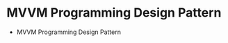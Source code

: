 ﻿<!--
//________________________________________________________________________________________________________________________
//
//  Copyright (C) 2024, Mariusz Postol LODZ POLAND.
//
//  To be in touch join the community by pressing the `Watch` button and get started commenting using the discussion panel at
//
//  https://github.com/mpostol/TP/discussions/182
//
//  by introducing yourself and telling us what you do with this community.
//_________________________________________________________________________________________________________________________
-->

# MVVM Programming Design Pattern

- MVVM Programming Design Pattern


<!--
# Wzorzec MVVM

- [Wzorzec MVVM](#wzorzec-mvvm)
  - [Wprowadzenie](#wprowadzenie)
  - [Jaki mamy problem](#jaki-mamy-problem)
    - [Manipulowanie obrazkiem](#manipulowanie-obrazkiem)
    - [Model warstwowy mvvm](#model-warstwowy-mvvm)
    - [Wstrzykiwanie zależności](#wstrzykiwanie-zależności)
  - [Dynamiczne Modyfikowanie Cech obrazka](#dynamiczne-modyfikowanie-cech-obrazka)
    - [Widoczność kontrolki](#widoczność-kontrolki)
    - [Modyfikacja innych cech](#modyfikacja-innych-cech)
    - [Ograniczona Rola Code-behind](#ograniczona-rola-code-behind)
    - [Code behind - dependency injection (Binding)](#code-behind---dependency-injection-binding)
  - [Obsługa widoku poprzez powiązania](#obsługa-widoku-poprzez-powiązania)
    - [Sprzęganie kontrolek z danymi](#sprzęganie-kontrolek-z-danymi)
    - [DataContext](#datacontext)
    - [Binding](#binding)
    - [DataBinding – użycie refleksji](#databinding--użycie-refleksji)
    - [INotifyPropertyChange](#inotifypropertychange)
    - [ICommand](#icommand)
    - [RelayCommand](#relaycommand)
  - [Model warstwowy](#model-warstwowy)
    - [Model Warstwowy Wprowadzenie](#model-warstwowy-wprowadzenie)
    - [Czy projekt może być warstwą](#czy-projekt-może-być-warstwą)
    - [MVVM jako podwarstwy warstwa prezentacji](#mvvm-jako-podwarstwy-warstwa-prezentacji)
    - [Diagram View](#diagram-view)
    - [Porządkowanie diagramu](#porządkowanie-diagramu)
    - [Jak Zaimplementować](#jak-zaimplementować)
    - [Implementacja warstw ogólnej architektury programu](#implementacja-warstw-ogólnej-architektury-programu)
    - [Powody Wprowadzenia Warstw](#powody-wprowadzenia-warstw)
    - [Wstrzykiwanie zależności View](#wstrzykiwanie-zależności-view)
  - [Praca domowa](#praca-domowa)
    - [Refleksja](#refleksja)
    - [Wstrzykiwanie zaleznosci](#wstrzykiwanie-zaleznosci)
    - [Diagram kontroli zależności](#diagram-kontroli-zależności)
  - [Zakończenie](#zakończenie)

## Wprowadzenie

W tej lekcji kontynuujemy cykl dedykowany omówieniu wybranych zagadnień związanych z inżynierią tworzenia graficznego interfejsu użytkownika – w skrócie GUI od angielskiego graphical user interface. W trakcie poprzednich lekcji tej grupy tematycznej omówiliśmy ogólne wymagania dotyczące projektowania i programowe mechanizmy tworzenia GUI. Natomiast teraz odpowiem na pytanie jak ożywić obrazek interfejsu?

Na podstawie dotychczasowych doświadczeń możemy zauważyć, że w przypadku danych graficznych okienko, czyli window jest samo-wystarczającą jednostką, która jest tworzona przez program i zarządzana przez system operacyjny. Tu zarządzane oznacza przesuwanie, powiększanie, pomniejszana, itd. To oczywiście nie dziwi od czasów powstania pierwszych systemów operacyjnych Windows, w których podstawą komunikacji człowiek maszyna jest właśni okno.

Program może oczywiście wykorzystywać jednocześnie klika okienek, podobnie jak kilka baz danych, czy kilka plików. W każdym z tych przypadków możemy mówić o niezależnym zewnętrznym repozytorium danych. W przypadku okienek musimy liczyć się jednak z istotną różnicą, a mianowicie w tym przypadku interakcja jest dwukierunkowa. W przypadku baz danych też możemy spodziewać się konieczności uwzględnienia dynamicznych zmian danych, jednak tylko w przypadku okienek musimy reagować na polecenia użytkownika.

Zobaczmy zatem jak sobie z tymi problemami poradzić. Mam prośbę o cierpliwość, bo to jest jedna z dłuższych i bardziej wymagających lekcji.

## Jaki mamy problem

Tradycyjnie – by wprowadzić elementarny porządek - zacznijmy od zdefiniowania najważniejszych problemów i wskazania kierunków dalszych poszukiwań rozwiązań dotyczących architektury aplikacji w kontekście komunikacji z użytkownikiem z wykorzystaniem wzorca MVVM to jest skrót od angielskiego model, view, view-mode, czyli w wolnym tłumaczeniu model, widok i widok modelu.

### Manipulowanie obrazkiem

Manipulowanie obrazkiem, czyli zmiana jego cech,  jak  kolor i wygląd,  to pierwsze zadanie leżące na styku program i graficzna reprezentacja danych. Tu wrócimy do języka zaml z pytaniem, gdzie dynamicznie modyfikować cechy obrazka. Obrazek opisany jest nowym językiem, który nie powstał po to, by w nim implementować algorytm działania, czyli logikę biznesową. Z drugiej strony język ten bezpośrednio wykorzystuje typy zdefiniowane w CSharp, więc punkt styku jest, tylko jak go wykorzystać.

### Model warstwowy mvvm

Zgodnie z dobrze znanymi zasadami inżynierii oprogramowania program powinien mieć konstrukcję warstwową. Konstrukcja warstwowa oznacza, że co najmniej jest warstwa wyższa i niższa, choć zwykle warstw jest więcej. Żebyśmy wiedzieli, która z nich jest wyższa to tylko ona musi się odwoływać do warstwy niższej. Warstwa niższa musi być skonstruowana tak, by nie wiedzieć o istnieniu warstwy wyższej. Czyli odwołania muszą być jednokierunkowe, często nazywamy je hierarchicznymi.

Program powinien mieć konstrukcję warstwową – to łatwo powiedzieć, ale co to jest warstwa. Program to tekst i ma raczej budowę strumieniową – to ciąg znaków. Oczywiście w tej zasadzie pojęcie warstwy jest abstrakcyjne, ale żeby stwierdzić, że architektura programu jest warstwowa musimy to pojęcie jakoś zaimplementować tak, by każdy wiedział co to jest warstwa. Poznamy tu konkretną implementację zwaną mvvm od angielskiego model, view i view-model, czyli w wolnym tłumaczeniu: model, widok i model widoku.

### Wstrzykiwanie zależności

Nie trudno sobie wyobrazić scenariusz, w którym realizując pewną operację w warstwie Logiki potrzebujemy dodatkowych informacji od użytkownika, przykładowo nazwy pliku. Uzyskanie tych informacji wymaga komunikacji z użytkownikiem, a więc zaangażowania warstwy Prezentacji i wyświetlenia okienka zwanego pop-up. No ale przecież warstwa Logiki powinna być skonstruowana tak, żeby nie miała świadomości istnienia warstwy Prezentacji, ba ta jest nad nią. W tej sytuacji pomocy będziemy szukali we wzorcu Wstrzykiwanie zależności, a po angielski Dependency Injection. Ci którzy o tym wzorcu już coś słyszeli mogą poczuć niepokój, że to nie kolejny punkt w lekcji, tylko wstęp do nowego kursu. Faktycznie obawy są uzasadnione, ponieważ na ten temat napisano już wiele opracowań, powstało wiele framework'ów i terminów pochodnych choćby Inversion of Control, czyli w wolnym tłumaczeniu odwrócenie sterowania. Nie wchodząc w spory terminologiczne i nie rozstrzygając, czy te publikacje i rozwiązania dotyczą wstrzykiwania zależności perse, czy raczej automatyzacji wstrzykiwania zależności spróbujemy rozwiązać problem i rozprząc warstwy by uniknąć odwołań cyklicznych pomiędzy nimi, czyli rekurencji w architekturze.

## Dynamiczne Modyfikowanie Cech obrazka

Zacznijmy od określenia w jaki sposób możemy ożywić zawartość interfejsu. Sformułowanie ożywić jest oczywiście kolokwializmem, który oznacza **dynamiczne modyfikowanie cech obrazka**, edycję danych za jego pośrednictwem i reagowanie na polecenia użytkownika. Innymi słowy, zadanie jest takie: sprząc uprzednio wygenerowany obrazek GUI z danymi procesowymi.

Podstawowym narzędziem, które już znamy to wyświetlanie okien. Okno podstawowe jest otwierane przez środowisko. Natomiast w tym projekcie mamy jeszcze jedno okno, które pojawia się po kliknięciu na jeden z klawiszy. Nie wnikając teraz w szczegóły przyjmijmy, że kliknięcie na klawisz ma powodować konieczność wykonania w tle jakiejś ciężkiej pracy - przykładowo czytany i analizowany jest plik - i w konsekwencji wyświetlane jest inne okienko – czyli typowy pop-up, jeśli wszystko się uda. Czyli tu decydujemy jak ma wyglądać okienko, ale decyzje o tym czy będzie ono wyświetlone podejmujemy w części odpowiedzialnej za realizację algorytmu przetwarzania danych procesowych. Tu warto przypomnieć, że okienko to klasa, która dziedziczy z klasy Window i żeby okienko się pojawiło trzeba wywołać metodę Show, którą widzimy w podglądzie definicji klasy Window.

Patrząc na zawartość definicji tej klasy zapisanej w języku xaml widzimy, że wyświetlane kontrolki tworzą strukturę drzewa, tzn. referencje kontrolek wewnętrznych, przykładowo TreeView, są dodawane do kolekcji obiektów zewnętrznych. O hierarchii zawierania decyduje struktura pliku xml. Teoretycznie zatem manipulując zawartością tych kolekcji przez dodawanie i usuwanie z nich elementów można wpływać na zawartość okna. Ponieważ to dość nietypowe postępowanie i funkcjonalność tą łatwo zastąpić nie będziemy tego podejścia dalej analizować, po prostu szkoda czasu.

### Widoczność kontrolki

Zamiast dodawać kontrolki do kolekcji kontrolki nadrzędnej możemy wykorzystać właściwość  Visibility. Przyjmuje ona jedną z trzech wartości, które widzimy na ekranie. Praktyczna rada zatem jest taka, aby na etapie projektowania statycznego obrazka dodać wszystkie kontrolki, które mogą pojawiać się na ekranie i dopiero dynamicznie zmieniać odpowiednio do potrzeb tą właściwość.

Czasami kontrolki mogą być widoczne na ekranie, ale w trybie statycznym. Przykładem takiego trybu jest nieaktywny klawisz, tzn. taki, który jest widoczny na ekranie, ale nie można go kliknąć, więc wydać stosownego polecenia. Kolejna właściwość, tym razem o nazwie IsEnabled może być wykorzystana w tym celu. Ja tu ją zmieniam statycznie, ale w rzeczywistości trzeba to robić dynamicznie w zależności od stanu, w jakim znajduje się proces. Tu warto wspomnieć, że język xaml umożliwia zdefiniowanie GUI jako maszyny stanu i sterowanie wyglądem w zależności od stanu, w jakim interfejs się znajduje. Dzięki temu możemy kontrolki grupować i sterować nimi poprzez zmianę stanu całego interfejsu, a nie poprzez zmianę poszczególnych właściwości kontrolek. Ponieważ naszym celem tu i teraz nie jest poznanie języka zaml, więc wszystkich zainteresowanych szczegółowym poznaniem tego mechanizmu i w ogóle języka zaml odsyłam do innych materiałów dedykowanych dla tego tematu.

### Modyfikacja innych cech

Podobnie modyfikując wartości różnych właściwości zmieniamy inne cechy kontrolek jak: kolor, kształt, sposób wypełniania, itd. Jest ich bardzo dużo, więc w tym zakresie może okazać się przydatny  poznany wcześniej edytor Blend.

Co modyfikować, by ożywić interfejs, to pierwsze ważne pytanie. Ale teraz przechodzimy do drugiego pytania, które brzmi: gdzie modyfikować. Oczywiście jest kilka odpowiedzi na to pytanie i spróbujmy je teraz przeanalizować i sformułować jakieś ogólne praktyczne zalecenia.

Pierwszą odpowiedź na pytanie, gdzie modyfikować, już znamy, tym miejscem jest oczywiście tekst XAML. Modyfikacja w XAML ma tę wadę, że w zasadzie ogranicza się do podstawiania stałych. Tu trzeba podkreślić, że do każdej właściwości zdefiniowanej przez kontrolki są już podstawiane wartości domyślne, więc dla typowego zachowania nie trzeba nic modyfikować. Przykładem jest  Visibility, którego wartością domyślną jest oczywiście Visible. Oczywiście język ten pozwala na podstawiania nie tylko stałych, ale jego użycie do implementacji algorytmów nie związanych bezpośrednio ze sterowaniem GUI, to nie jest dobry pomysł.

### Ograniczona Rola Code-behind

Tekst XAML i skojarzony z nim CSharp, zwany code behind, tworzą razem jedną klasę, bo są to definicje częściowe. Oczywiście wszystkie właściwości mogą być zatem modyfikowane w code-behind. To rozwiązanie ma jednak kilka wad. Ograniczmy się do omówienia trzech, którym można nadać status limitujące.  

Pierwsza wada związana jest z ewidentnym złamaniem w takim przypadku zasady **separation of concerns**. W bardzo wolnym tłumaczeniu ta zasada znaczy unikanie konieczności wykorzystania podzielności uwagi, a w istocie zachęca do koncentrowania się wyłącznie na pojedynczych dobrze odseparowanych zagadnieniach. Ma to związek z psychologią i stwierdzonymi ułomnościami przebiegu naszych procesów myślowych, jeśli rozwiązujemy problem wielowątkowy. W naszym przypadku jeśli pracujemy nad GUI, to nie pracujmy jednocześnie nad automatyzacją procesu, czyli implementacją algorytmów przetwarzania danych procesowych. Skoncentrujmy się wyłącznie na komunikacji człowiek maszyna.

Jest jeszcze jedna bardzo wymierna wada, a mianowicie jednym z popularnych sposobów sprawdzania poprawności programu jest zastosowanie **testów jednostkowych**. Oprócz testowania poprawności są one również szczególnie przydatne do sprawdzenia, czy w tekście programu nie zostały wprowadzone istotne modyfikacje, które mogą mieć efekt uboczny i wymagać uwzględnienia w innych częściach programu. Ja dodatkowo i trochę nietypowo używam testów w przykładach do kursu tak, aby  pokazać wybrane cechy omawianych rozwiązań. Testy jednostkowe mają tę wadę, że nie mają wsparcia dla graficznego interfejsu użytkownika. By je można było stosować w możliwie szerokim zakresie,  dane i funkcjonalność tego interfejsu powinny być odseparowane tak, by można było dla nich utworzyć niezależne testy jednostkowe bez konieczności uruchamiania renderingu grafiki. W naszym przykładzie ten podział zrealizowałem poprzez umieszczenie sterowania grafiką w osobnym projekcie, który w nazwie ma przyrostek View.

Kolejna wada jest równie wymierna. W projekcie dedykowanym dla GUI widzimy twardą zależność, czyli referencję do **PresentationFramework**. To uniemożliwia używanie generowanych tu rezultatów na systemach operacyjnych innych niż Microsoft Windows. Więc program staje się nieprzenośny. Umieszczenie tu tekstu nie związanego bezpośrednio ze sterowaniem grafiką łamie kolejną zasadę inżynierii programowania, a mianowicie reusability, więc znowu w wolnym tłumaczeniu oznacza to możliwość ponownego wykorzystania tekstu - w tym przypadku dla innej technologii GUI. Możliwość ponownego wykorzystania, to już bezpośrednie przełożenie na pieniądze, bo w przypadku braku przenośności podobny tekst programu trzeba jeszcze raz napisać, a co gorsza później go utrzymać.

Podsumowując, umieszczenie tekstu programu implementującego jakiekolwiek działania związane z przetwarzaniem danych procesowych w code-behind, a więc w tej części programu, łamie zasadę separation of concerns, ogranicza możliwość korzystania z testów jednostkowych i ogranicza przenośność rozwiązania. To uwagi limitujące i prowadzą do wniosku – nie róbmy tego, to nie jest dobry pomysł.

### Code behind - dependency injection (Binding)

A co z tym fragmentem tekstu. Czy przypadkiem sam sobie nie zaprzeczam. To tego jeszcze wrócę, na razie proszę przyjąć na wiarę odpowiedź, że to jest zgodnie z zaleceniami, a ten tekst teoretycznie można usunąć, ale to nie takie proste.

Skoro miejscem ożywienia interfejsu użytkownika nie powinien być XAML i code-behind to muszą być inne części programu. Tu niestety napotykamy na barierę związaną z kontrolą zgodności typów. A mianowicie, żeby kontrolować zgodność typów, to najpierw te typy trzeba znać. Skoro projekty technologicznie nie związane z GUI mają być niezależne, jak to jest w naszym przypadku dla projektu `GraphicalData`, nie mogą znać tych typów, bo staną się zależne od technologii i cały misterny plan spali na panewce.

Jak przeciąć ten węzeł gordyjski? Do tej pory dyskusja była reaktywna, mianowicie kończyła się stwierdzeniem czego nie możemy zrobić. Jak się możemy domyślać, rozwiązaniem jest oczywiście kompromis. W ramach kompromisu - po pierwsze - ograniczymy role kontrolek, które tworzą warstwę View do roli pośrednika przekazującego dane pomiędzy użytkownikami interfejsu i warstwami leżącymi poniżej tej warstwy. Do kwestii warstw jeszcze wrócimy w dalszej części lekcji, więc dla uproszczenia tu warstwę View możemy traktować, jako osobny projekt. Wracając do roli pośrednika, ta rola pośrednika ogranicza się do kolokwialnie mówiąc przezroczystego kopiowania danych z i na ekran. W szczególnych przypadkach w ramach tego kopiowania możemy przewidzieć operację konwersji, np. format daty w zależności od języka naturalnego używanego przez użytkownika interfejsu. Dodatkowo interfejs GUI musi być odpowiedzialny za uruchamianie odpowiedniej funkcjonalności w reakcji na polecenia użytkownika.

Funkcjonalność do scenariusza, w którym XAML jest tylko przezroczystym przekaźnikiem danych została zaimplementowana w technologii WPF. Żeby przekazywać dane, to najpierw trzeba je pobrać z jakiegoś źródła. Tu nie mamy wielkiego wyboru, to muszą być obiekty, a właściwie ich właściwości – properties – opisane typami. Ponieważ te typy muszą już być związane z przetwarzaniem danych procesowych, więc ich definicja jest dedykowana do potrzeb tego procesu, więc nasza i znajduje się w projekcie GraphicalData do którego projekt zawierający View ma referencje. Jednak Microsoft implementując WPF – a konkretnie mechanizm kopiowania - tych typów nie mógł znać. Transfer danych w WPF jest mechanizmem generycznym, więc nie może odwoływać się do konkretnych typów, mimo, że może mieć referencje do tych typów. To prowadzi do wniosku, że nie możemy w tym procesie korzystać z definicji typów, więc cóż zostaje tylko refleksja, co nas nie specjalnie powinno zmartwić, bo to nie my musimy jej używać, a w konsekwencji jej znać.

## Obsługa widoku poprzez powiązania

### Sprzęganie kontrolek z danymi

Popatrzmy na przykład. W prawym dolnym rogu okienka używamy kontrolki typu TextBox. Jej zadaniem jest wypisywać i ewentualnie czytać tekst, czyli ciąg znaków. Aktualna wartość, więc to co jest na ekranie jest dostępne za pośrednictwem właściwości Text. Ponieważ oczekujemy czytania i pisania więc znak równości za nazwą Text musi oznaczać transferuj aktualną wartość do/z wybranego miejsca. Wiemy już, że tym wybranym miejscem musi być właściwość jakiegoś obiektu. Słowo `Binding` możemy przetłumaczyć na powiąż, więc prawdopodobnie ActionText jest to właściwość zdefiniowana w jakimś naszym typie. Spróbujmy ten typ znaleźć korzystając z nawigacji w menu kontekstowym Visual Studio. Jak widzimy to działa i właściwość ma faktycznie nazwę zgodną z oczekiwaniami.

### DataContext

Jak widać nawigacja działa, czyli VisualStudio nie ma wątpliwości z jakiego typu pochodzi ta właściwość. Skoro Visual Studio to wie, to chyba my też powinniśmy wiedzieć. Odpowiedź na to pytanie znajduje się w tych trzech linijkach tekstu. Zacznijmy od środkowej, w której mamy pełną nazwę klasy z tym, że przestrzeń nazw została zastąpiona przez dwuliterowy alias vm zdefiniowany zresztą kilka linijek wyżej. Niestety tym razem nawigacja do definicji nie działa, ale definicja klasy jest otwarta w wyniku wcześniejszego poszukiwania właściwości zawierającej tekst do kontrolki TextBox. Zastanówmy się co oznacza nazwa klasy w tym miejscu. Aby uprościć sprawę, najpierw poszukajmy znaczenia identyfikatora DataContext. Jest to właściwość typu object, więc typu bazowego dla wszystkich typów. Skoro właściwość to możemy tylko odczytać lub podstawić do niej jakąś wartość. Odrzuciwszy wszystkie absurdalne propozycje, łatwo wydedukować jedyną poprawna odpowiedź, a mianowicie, że identyfikator MainViewModel w tym miejscu oznacza konstruktor bezparametrowy, a cały ten fragment należy rozumieć jako ekwiwalent instrukcji podstawienia do właściwości DataContext nowo utworzonego z wykorzystaniem tego konstruktora obiektu. Obiekt ten możemy uważać jednocześnie za źródło i repozytorium danych procesowych dedykowanych dla GUI, innymi słowy to rodzaj repliki GUI. Z punktu widzenia danych tworzy on rodzaj repliki tego co jest na ekranie.

### Binding

Wróćmy jeszcze do poprzedniego przykładu z kontrolką TextBox i sprzężenia jej właściwości Text z właściwością ActionText pochodzącą z klasy, której obiekt został podstawiony do DataContext. Występuje tu magiczne słowo `Binding`, które możemy przetłumaczyć transferuj wartość pomiędzy. Na pytanie jak to się dzieje i co oznacza słowo `Binding`, czyli na pytanie o semantykę tego zapisu zwykle otrzymuję odpowiedz: to jakaś magia kina, co należy czytać wewnętrzna implementacja WPF, a `Binding` to słowo kluczowe języka XAML. I to tłumaczenie byłoby wystarczające, choć jest to kolokwializm, gdyby nie fakt, że musimy zrozumieć, kiedy ten transfer ma miejsce. Odpowiedź na to pytanie jest fundamentalna do zrozumienia wymagań dla klas, które mogą być wykorzystane do utworzenia obiektu, którego referencja jest podstawiana do właściwości `DataContext`. Aby znaleźć odpowiedź spróbujmy przejść do definicji tego słowa używając menu kontekstowego lub klawisza F12.

### DataBinding – użycie refleksji

Okazuje się, że `Binding` jest identyfikatorem klasy, a właściwie bezparametrowego konstruktora tej klasy. To w konsekwencji musi oznaczać, że w tym miejscu magia kina oznacza utworzenie obiektu typu Binding, który odpowiada za transfer wartości z jednej właściwości do drugiej. Właściwości zdefiniowane w tym  typie pozwalają na sterowanie sposobem realizacji tego transferu. Tu możemy zobaczyć ich listę. Ponieważ obiekt ten musi operować na nieznanych typach wykorzystywana jest refleksja. To powoduje, że mechanizm ten rzadko jest analizowany w szczegółach i kolokwialne tłumaczenie poprzednio przytoczone, że transfer jest jakoś realizowany jest dość powszechne, bo ma swoje zalety w kontekście opisu skutku. W ramach pracy domowej proponuję stworzyć definicję klasy, która zasymiluje to działanie i dostarczy funkcjonalność podstawiania wybranej wartości do wskazanej właściwości obiektu, którego typ nie jest znany.

### INotifyPropertyChange

Jak wspomniałem wcześniej używając właściwości zdefiniowanych w typie `Binding` możemy parametryzować przebieg transferu i na przykład ograniczyć jego kierunek. Operacje, które są opisane tekstem XAML są realizowane jednorazowo na początku programu, kiedy obiekt MainWindow jest tworzony. Nie możemy zatem określić tu chwil czasowych, w których ten transfer powinien być realizowany. Aby określić te chwile czasowe, w której obiekt typu Binding powinien dokonać tego transferu prześledźmy budowę właściwości ActionText pochodzącej z naszego typu. Tu widzimy, że seter oprócz podstawienia wartości do lokalnego pola wykonuje dwie metody. W kontekście postawionego problemu dla nas istotne jest wywołanie metody RaisePropertyChanged. Metoda ta aktywuje zdarzenie - event, który jest wymagany do zaimplementowania interfejsu INotifyPropertyChanged. Właśnie to zdarzenie wykorzystywane jest przez obiekty klasy Binding do rozpoczęcia transferu wartości. Aktywując to zdarzenie wywołujemy metody zwane handlerami, których delegaty zostały zasubskrybowane do zdarzenia, czyli to my dokonujemy pośrednio tego transferu za pośrednictwem tych handlerów. Jeśli klasa nie implementuje tego interfejsu lub jeśli taka aktywacja zdarzenia PropertyChanged wymaganego przez wspomniany interfejs nie nastąpi, nowa wartość nie zostanie przekazana i nie będzie wyświetlona na ekranie – ekran będzie statyczny.

### ICommand

Analiza poprzednich przykładów pokazuje działanie mechanizmu synchronizacji zawartości ekranu z wartościami właściwości klas dedykowanych do udostępniania danych na potrzeby GUI, które tworzą rodzaj pamięciowej repliki ekranu. Teraz musimy jeszcze tylko wyjaśnić sekwencję operacji realizowanych w konsekwencji wydania polecenia przez użytkownika interfejsu, np. kliknięcia na klawisz ekranowy - `Button`. Przykład mamy tu, a jego właściwość `Command` została podobnie jak poprzednio skojarzona z czymś o identyfikatorze `ShowTreeViewMainWindowCommend`. Korzystając z nawigacji w Visual Studio możemy przejść do definicji tego identyfikatora i zauważamy, że jest to znowu właściwość z naszej klasy, ale tym razem typu `ICommand`. Tym razem to powiązanie nie służy to kopiowania wartości właściwości, tylko do zamiany kliknięcia klawisza na ekranie, np. z wykorzystaniem myszki, na wywołanie operacji `Execute`, która jest zdefiniowana w interfejsie `ICommand` i zatem musi być zaimplementowana w klasie, która służy do utworzenia obiektu i podstawienia referencji do niego do tej właściwości.

### RelayCommand

Dla ułatwienia ten interfejs został zaimplementowany przez klasę pomocniczą o nazwie `RelayCommand`. W konstruktorze tej klasy należy umieścić delegację do metody, która ma być wywołana w wyniku realizacji polecenia. W ramach pracy domowej proszę prześledzić zastosowanie drugiego konstruktora. Ten konstruktor jest pomocny w dynamicznej zmianie stanu aktywności klawisza. Można to wykorzystać, aby uwzględnić zdarzenia przeszłe do ewentualnego blokowania zdarzeń przyszłych, czyli zrealizować maszynę stanu. I właśnie taki scenariusz w przykładowym programie został zaimplementowany. Proszę zwrócić tu uwagę na pominiętą w poprzedniej analizie metodę  `RaiseCanExecuteChanged`.

## Model warstwowy

### Model Warstwowy Wprowadzenie

Kolejnym tematem tej lekcji jest **warstwowy model** architektoniczny nazwany mvvm. Ten skrót pochodzi od angielskiego model, view, view-model, czyli model, widok i model widoku. Zgodnie z dobrymi praktykami inżynierii program powinien być skonstruowany z wykorzystaniem warstw. Warstwa to pojęcie abstrakcyjne i charakteryzuje się tym, że w takim modelu warstwy wyższe odwołują się wyłącznie do warstwy sąsiedniej leżącej poniżej.

Innymi słowy będziemy mówić o architekturze programu. Tu niestety często spotykam się z praktyką lekceważenia zasad warstwowej budowy programu, bo to komplikuje, bo to ogranicza, bo bez tego jest łatwiej i da się żyć, itd. Zauważmy, że mamy tu trzy istotnie różniące się światy. Pierwszy to model wymieniony w temacie, czyli mvvm. Oznak jego bytności jeszcze nie widzimy, ale pojawił się on w kontekście inżynierii tworzenia graficznego interfejsu użytkownika. Drugi, to model wielokrotnie używany w trakcie kursu, w którym wyróżniono też trzy warstwy, ale tym razem nazwane prezentacja, logika i dane. Trzeci świat, to całkowity brak warstw. Skoro te światy istnieją, to pewnie za każdym z nich stoją jakieś powody, choćby błahe, jak brak wiedzy. Żeby wykluczyć brak wiedzy, przyjrzyjmy się temu tematowi z bliska.

Zacznijmy od tego, że nasz program przykładowy ma dwa projekty. Pierwszy z przyrostkiem View bazuje na Framework 4.61, więc jest dedykowany dla konkretnej implementacji biblioteki .NET. To ogranicza pole manewru w zakresie jego wykorzystania na innych platformach sprzętowych i systemowych, ale wyjścia nie ma, bo WPF jest technologią dedykowaną dla Windows. Drugi projekt bazuje na .NET Standard. .NET Standard jest abstrakcyjną definicją biblioteki .NET, tzn. nie zawiera żądnej implementacji, a jedynie abstrakcyjne definicje. Dziki temu projekty bazujące na .NET standard są przenośne i raz skompilowana biblioteka może być realizowana na każdej platformie systemowej, dla której istnieje implementacja .NET. Nie wchodząc w szczegóły, zależność pomiędzy tymi projektami możemy zilustrować w następujący sposób. Dla dociekliwych co oznaczają poszczególne strzałki jest legenda. Na potrzeby tej lekcji nas będzie interesował tylko zwrot tych strzałek.

### Czy projekt może być warstwą

Odpowiadając na pytanie co to jest warstwa, spróbujmy zatem postawić tezę, że warstwy powinny być zaimplementowane z wykorzystaniem projektów. Zauważmy, że w poprzedniej lekcji używałem tego samego programu przykładowego, ale wszystko było w jednym projekcie i działało. Generalnie minimalizowanie liczby projektów prowadzi do zmniejszenia kosztów utrzymania, więc jeśli przenośność nie jest wartością dodaną, to może nie warto wydzielać na siłę osobnych projektów. Tu jednak ćwiczymy scenariusz, w który przenośność jest krytyczna, więc rozdzielenie projektu na dwa jest konieczne. Wydzielenie części programu do  osobnego projektu - z punktu widzenia jego semantyki, więc działania - nic nie zmieniło. Tu trzeba podkreślić, że projekt to tylko jednostka organizacyjna w ramach solution. Solution, czyli rozwiązanie i projekt to pojęcie związane z narzędziem jakim jest Visual Studio, a nie z semantyką programu. Tak, czy inaczej używanie projektów do implementacji warstw to nie jest dobry pomysł. Tu jednak ważne zastrzeżenie, tylko dzięki odpowiedniej architekturze programu wydzielenie jego fragmentu do osobnego projektu nie było trudne. Natomiast warunkiem koniecznym, aby ten proces w ogóle był możliwy jest, aby referencje, czyli odwołania do definicji typów były wyłącznie hierarchiczne, ponieważ tylko takie można zdefiniować dla projektów. Z rysunku oraz z gałęzi references i Depencies widać, że w tym przypadku jest to spełnione.

### MVVM jako podwarstwy warstwa prezentacji

Omawiany wzorzec mvvm powstał jako integralna część technologii Windows Presentation Foundation, więc skoro w nazwie mamy słowo presentation, to w kontekście ogólnej architektury, możemy przyjąć, że warstwy modelu mvvm są podwarstwami warstwy prezentacji tego ogólnego modelu architektonicznego. Na podstawie tej analizy szczegółowej spróbujmy jednak odpowiedzieć na bardziej ogólne pytanie: co to jest warstwa i jak ją zaimplementować.

### Diagram View

Analizę realizacji tego wzorca i implementacji warstw model, view, View-Model rozpocznijmy od wygenerowania diagramu pokazującego różne związki występujące w tekście przykładowego programu. Rozpoczynamy od projektu zawierającego tekst opisujący grafikę interfejsu, a więc warstwę View, czyli widok. Przypomnę, że zastała ona zaimplementowana w osobnym projekcie grupującym wszelkie odwołania do technologii WPF, a więc do pewnej grupy typów, których definicja jest osadzona w ściśle określonych realia zewnętrznych w tym przypadku systemu operacyjnego. Wcześniej podobne uzależnienie dotyczyło baz danych, gdzie w trakcie jednej z lekcji wykorzystaliśmy technologię LINQ to SQL dedykowaną dla konkretnego rodzaju baz danych. Na rysunku mamy trzy elementy składowe Folder rozwiązania, projekt i po rozwinięci projektu jego przestrzenie nazw. Umieśćmy na tym rysunku również projekt zawierający tekst pozostałej części programu i rozwińmy go by pokazać jego zawartość. Wracając do implementacji warstwy. W programie, aby abstrakcyjna warstwa była zaimplementowana, musimy wykorzystywać jakąś konstrukcję językową, którą do tego wykorzystamy. Innymi słowy program jest tekstem, więc warstwa musi być jednoznacznie wydzielonym fragmentem tego teksu.

### Porządkowanie diagramu

Przestrzeń nazw jest konstrukcją językową i zawiera wybraną grupę definicji typów, więc wygląda na dobrego kandydata do implementacji warstw. Łatwo jest również wydzielić tekst w ramach wybranej przestrzeni nazw. Zatem korzystając z filtrów usuńmy z diagramu wszystkie elementy organizacyjne związane z narzędziem, a nie ze składnią i semantyką programu. W tym przypadku to jest folder i projekty. Po uporządkowaniu diagramu widzimy, że w tym przypadku warstwy zostały zaimplementowane jako przestrzenie nazw. W ramach przestrzeni nazw tworzących warstwy mogą występować dodatkowe przestrzenie składowe, w których znajdują się definicje typów pomocniczych i tak wewnątrz przestrzeni MVVMLight zdefiniowałem dwie klasy pomocnicze ułatwiające implementację i kontrolę poprawnego wykorzystania tego wzorca i dostarczające potrzebną dla warstwy View-Model funkcjonalność, więc implementację dwóch interfejsów, a mianowicie INotifyPropertyChange i ICommand. Po uporządkowaniu możemy te trzy warstwy wyróżnić.

### Jak Zaimplementować

Korzystając z tego przykładu spróbujmy teraz zdefiniować kilka uproszczonych reguł, których zastosowanie ułatwi implementację wzorca mvvm. Po pierwsze w przestrzeni nazw View należy zgromadzić wyłącznie definicje, które odwołują się do typów zdefiniowanych w PresentationFramework. Dodatkowo te definicje mogą odwoływać się wyłącznie to typów zdefiniowanych w przestrzeni ViewModel. W skrócie tu umieszczamy praktycznie wyłącznie tekst zapisany w języku zaml i puste definicje w code-behind. W przestrzeni ViewModel natomiast definiujemy wszystkie typy, których obiekty podstawiane są do właściwości DataContex wybranych kontrolek. Ucieszenie tu definicji typów pomocniczych pozwalających sprostać wymaganiom stawianym dla tej warstwy jest już opcjonalnie. Z uwagi na uniwersalny charakter tych implementacji często korzystamy tu z zewnętrznych bibliotek. W uproszczeniu warstwa Model to cała reszta. Podkreślę tu jeszcze raz, że mvvm to wzorzec, więc zasady sprzęgania warstw i podział na same warstwy, natomiast całość dotyczy wyłącznie warstwy Prezentacji ogólnej architektury programu.

### Implementacja warstw ogólnej architektury programu

Postępując podobnie w osobnych przestrzeniach nazw możemy gromadzić typy tak, by zachować wyłącznie hierarchiczne odwołania pomiędzy nimi. Zatem błędem krytycznym dla architektury warstwowej jest, jeśli pomiędzy przestrzeniami nazw wystąpią cykliczne odwołania, czyli jeśli rozpoczynając od dowolnej warstwy i poruszając się wydłuż strzałek zależności uda się wrócić do tej samej przestrzeni nazw. Należy również unikać sytuacji, w której przestrzenie nazw nie odwołują się wyłącznie do swoich poniższych sąsiadów. Implementując warstwy z wykorzystaniem przestrzeni nazw musimy natomiast liczyć się z problemem, że tych warstw nie widać w rozwiązaniu gołym okiem. Wydaje się, że kompromisem jest utrzymywanie nazw folderów i przestrzeni nazw w synchronizacji. Związek jest luźny, ale tworząc nową klasę w wybranym folderze jest ona dodawana do przestrzeni nazw, której identyfikator jest utworzony jako hierarchiczne połączenie nazwy domyślnej, nazw folderów tworzących hierarchię i z przyrostkiem określonym przez nazwę końcowego w hierarchii folderu.

### Powody Wprowadzenia Warstw

Na koniec podsumujmy co dostaliśmy w zamian architektury warstwowej. Odseparowanie warstw pozwala na prowadzanie niezależnie prac projektowych. Oczywiście pod warunkiem, że API, czyli interfejs warstwy jest niezmienny. Można to wykorzystać to prowadzenia prac nad GUI i logiką obsługi interfejsu użytkownika równolegle. Korzyści są dwie, możemy zatrudnić specjalistów i skrócić czas opracowywania produktu. Brak odwołań cyklicznych pozwala natomiast lepiej zaplanować ewentualne modyfikacje i zapanować nad efektami ubocznym. W ten sposób można zmniejszyć koszty utrzymania. Często architektura hierarchiczna zestawiana jest w kontrze do architektury typu spaghetti, o ile spaghetti można w ogóle nazwać architekturą. W przykładzie pokazałem jak dzięki warstwom można uniezależnić się od technologii, więc zapewnić możliwość przenoszenia wyników pracy pomiędzy różnymi platformami. Poprawę wydajności procesu projektowania zapewnimy dzięki zastosowaniu zasady separation of concerns, czyli dobre zaplanowanie warstw pozwoli uniknąć rozpraszania się na rozwiązywanie jednocześnie kilku wątków. Warstwy nie tylko mogą być wydzielane do odrębnych projektów, ale realizowane na innych fizycznych maszynach. Przekładem jest farma serwerów WWW stanowiąca front–end dla całego systemu informatycznego, np. Google, Gmail, itp. Jeśli tę samą warstwę będziemy potrafili realizować równolegle na wielu komputerach - jak w tych przykładach - to zapewnimy skalowalność poziomą - horyzontalną. Możliwość realizacji poszczególnych warstw na niezależnych platformach sprzętowych to skalowalność pionowa (wertykalna).

### Wstrzykiwanie zależności View

Jeżeli aplikacja ma być zbudowana zgodnie z modelem MVVM, to tylko w warstwie widoku – view będziemy decydowali o tym jak ma wyglądać okienko. Natomiast w warstwie poniżej będziemy decydować o konieczności jego wyświetlenia. Wyświetlenie kolejnego okienka często nazywanego pop-up jest wynikiem kliknięcia na klawisz okna podstawowego, które to zdarzenie jest obsługiwane w warstwie modelu widoku, która u nas jest w osobnym projekcie. Przypomnę, że okienko to obiekt o jakimś typie. W tym scenariuszu, aż się prosi żeby to View-Model tworzył ten obiekt i go wyświetlał. Czyli w konsekwencji jako element tej obsługi model widoku powinien utworzyć stosowny obiekt okna pop-up i go wyświetlić, ale to wymaga odwołania się do warstwy widoku, a w efekcie prowadzi do zabronionej tu rekurencji. W tym przypadku to nie tylko problem połamania zasad, ale braku możliwości dodania cyklicznego uzależnienia projektów od siebie.

Po uważnym przyjrzeniu się implementacji warstwy widoku w klasie MainWindow zauważamy, że zasadza dotycząca pustego code-behind nie w pełni jest spełniona. Wyjątek, który tu widzimy jest związany wyłącznie z zapewnieniem odprzęgnięcia warstw- czyli zapewnienia hierarchicznych odwołań. Szczegółową analizę pozostawiam jako pracę domową. Przy okazji proszę się zastanowić, w jaki sposób można się pozbyć tego fragmentu programu i faktycznie zapewnić, że code-behind będzie pusty.

## Praca domowa

Na koniec lekcji, jak zwykle, praca domowa.

### Refleksja

W trakcie lekcji mówiliśmy o wykorzystaniu refleksji do transferowania wartości z właściwości obiektu utworzonego na podstawie typu zdefiniowanego w warstwie ViewModel i obiektu zdefiniowanego w warstwie View. Aby lepiej zrozumieć ten mechanizm poproszę o napisanie metody, która podstawia przekazywaną do niej jako parametr wartość do właściwości obiektu, którego nazwa jest drugim parametrem. Oczywiście w tym scenariuszu nie znamy typu obiektu, który zawiera wspomnianą właściwość. Zadanie nie jest łatwe, ale przykład łatwo znaleźć. Aby podnieść poprzeczkę rozwiązanie powinno być genetyczne, a sygnatura metody może wyglądać jakoś tak:

### Wstrzykiwanie zaleznosci

Kolejne zadanie to, dokonać analizy tekstu programu w nadpisanej metodzie OnInitialized w klasie MainWindow w celu określenia celu w jakim ten tekst został tu umieszczony. Wykorzystać podobne podejście do otwarcia i przeczytania zawartości jakiegoś pliku tekstowego w wyniku wydania polecenia Browse w okienku TreeView example. Klawisz Show TreeView powinien stać się aktywny  wyłącznie jeśli operacja czytania pliku się uda. Proszę pamiętać o konieczności wyświetlenia odpowiedniego okienka pytającego użytkownika o ścieżkę do pliku. Przy okazji proszę się zastanowić, w jaki sposób można się pozbyć tego rodzaju operacji z code-behind i zapewnić, że będzie on faktycznie pusty.

### Diagram kontroli zależności

W tym punkcie pracy domowej proszę dodać do tekstu omawianego programu przykładowego diagram kontroli zależności i sprawdzić jaki jest rezultat próby naruszenia korzystania z warstw, czyli próby zastosowania odwołań cyklicznych. Uwaga nie wszystkie wersje Visual Studio wspierają tą funkcjonalność.

## Zakończenie

W tej lekcji to już wszystko. To również ostatnia lekcja kursu. Dziękuję za poświęcony czas. Mam nadzieję, że trud przebrnięcia przez wszystkie przedstawione tu meandry związane z przetwarzaniem danych zewnętrznych przydadzą się w praktyce. Zapraszam do współpracy nad tekstem przykładowego programu, który jest dostępny na GitHub.

-->